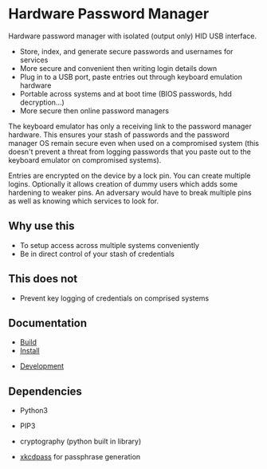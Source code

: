 # Hardware Password Manager
Hardware password manager with isolated (output only) HID USB interface. 
- Store, index, and generate secure passwords and usernames for services
- More secure and convenient then writing login details down
- Plug in to a USB port, paste entries out through keyboard emulation hardware
- Portable across systems and at boot time (BIOS passwords, hdd decryption...)
- More secure then online password managers

The keyboard emulator has only a receiving link to the password manager hardware. This ensures your stash of passwords and the password manager OS remain secure even when used on a compromised system (this doesn't prevent a threat from logging passwords that you paste out to the keyboard emulator on compromised systems).

Entries are encrypted on the device by a lock pin. You can create multiple logins. Optionally it allows creation of dummy users which adds some hardening to weaker pins. An adversary would have to break multiple pins as well as knowing which services to look for.

## Why use this 
- To setup access across multiple systems conveniently
- Be in direct control of your stash of credentials
 
## This does not
- Prevent key logging of credentials on comprised systems

## Documentation
- [Build](./documentation/build.md)	
- [Install](./documentation/install.md)	
<!-- - [User Guide](./documentation/user-guide.md)	
    - [Setup](./documentation/user-guide.md/#setup)
    - [GUI](./documentation/user-guide.md/#gui)	
    - [Issues](./documentation/user-guide.md/#issues) -->
- [Development](./documentation/development.md)	

## Dependencies 
- Python3
- PIP3
- cryptography (python built in library)

- [xkcdpass](https://pypi.org/project/xkcdpass/) for passphrase generation